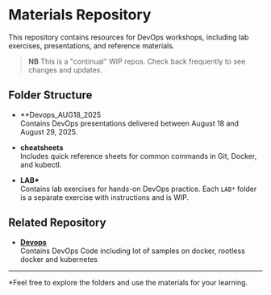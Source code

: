# Materials Repository

This repository contains resources for DevOps workshops, including lab exercises, presentations, and reference materials.

> **NB** This is a "continual" WIP repos. Check back  frequently to see changes and updates.

## Folder Structure

- **Devops_AUG18_2025  
  Contains DevOps presentations delivered between August 18 and August 29, 2025.

- **cheatsheets**  
  Includes quick reference sheets for common commands in Git, Docker, and kubectl.

- **LAB\***  
  Contains lab exercises for hands-on DevOps practice. Each `LAB*` folder is a separate exercise with instructions and is WIP.

## Related Repository

- **[Devops](https://github.com/seshagirisriram/devops)**  
  Contains DevOps Code including lot of samples on docker, rootless docker and kubernetes

---

*Feel free to explore the folders and use the materials for your learning.
